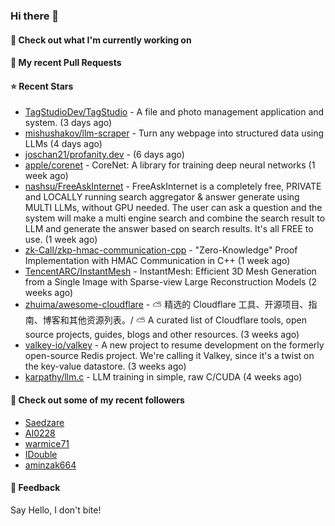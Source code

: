 ### Hi there 👋

#### 👷 Check out what I'm currently working on

#### 🔨 My recent Pull Requests


#### ⭐ Recent Stars

- [TagStudioDev/TagStudio](https://github.com/TagStudioDev/TagStudio) - A file and photo management application and system. (3 days ago)
- [mishushakov/llm-scraper](https://github.com/mishushakov/llm-scraper) - Turn any webpage into structured data using LLMs (4 days ago)
- [joschan21/profanity.dev](https://github.com/joschan21/profanity.dev) -  (6 days ago)
- [apple/corenet](https://github.com/apple/corenet) - CoreNet: A library for training deep neural networks (1 week ago)
- [nashsu/FreeAskInternet](https://github.com/nashsu/FreeAskInternet) - FreeAskInternet is a completely free, PRIVATE and LOCALLY running search aggregator &amp; answer generate using MULTI LLMs, without GPU needed. The user can ask a question and the system will  make a multi engine search and combine the search result to LLM and generate the answer based on search results. It&#39;s all FREE to use.  (1 week ago)
- [zk-Call/zkp-hmac-communication-cpp](https://github.com/zk-Call/zkp-hmac-communication-cpp) - &#34;Zero-Knowledge&#34; Proof Implementation with HMAC Communication in C&#43;&#43; (1 week ago)
- [TencentARC/InstantMesh](https://github.com/TencentARC/InstantMesh) - InstantMesh: Efficient 3D Mesh Generation from a Single Image with Sparse-view Large Reconstruction Models (2 weeks ago)
- [zhuima/awesome-cloudflare](https://github.com/zhuima/awesome-cloudflare) - ⛅️ 精选的 Cloudflare 工具、开源项目、指南、博客和其他资源列表。/ ⛅️ A curated list of Cloudflare tools, open source projects, guides, blogs and other resources. (3 weeks ago)
- [valkey-io/valkey](https://github.com/valkey-io/valkey) - A new project to resume development on the formerly open-source Redis project. We&#39;re calling it Valkey, since it&#39;s a twist on the key-value datastore. (3 weeks ago)
- [karpathy/llm.c](https://github.com/karpathy/llm.c) - LLM training in simple, raw C/CUDA (4 weeks ago)

#### 👯 Check out some of my recent followers

- [Saedzare](https://github.com/Saedzare)
- [AI0228](https://github.com/AI0228)
- [warmice71](https://github.com/warmice71)
- [IDouble](https://github.com/IDouble)
- [aminzak664](https://github.com/aminzak664)

#### 💬 Feedback

Say Hello, I don't bite!
